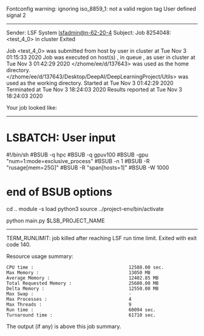 Fontconfig warning: ignoring iso_8859_1: not a valid region tag
User defined signal 2

------------------------------------------------------------
Sender: LSF System <lsfadmin@n-62-20-4>
Subject: Job 8254048: <test_4_0> in cluster <dcc> Exited

Job <test_4_0> was submitted from host <n-62-27-20> by user <s183905> in cluster <dcc> at Tue Nov  3 01:15:33 2020
Job was executed on host(s) <n-62-20-4>, in queue <gpuv100>, as user <s183905> in cluster <dcc> at Tue Nov  3 01:42:29 2020
</zhome/ee/d/137643> was used as the home directory.
</zhome/ee/d/137643/Desktop/DeepAI/DeepLearningProject/Utils> was used as the working directory.
Started at Tue Nov  3 01:42:29 2020
Terminated at Tue Nov  3 18:24:03 2020
Results reported at Tue Nov  3 18:24:03 2020

Your job looked like:

------------------------------------------------------------
# LSBATCH: User input
#!/bin/sh
#BSUB -q hpc
#BSUB -q gpuv100
#BSUB -gpu "num=1:mode=exclusive_process"
#BSUB -n 1
#BSUB -R "rusage[mem=25G]"
#BSUB -R "span[hosts=1]"
#BSUB -W 1000
# end of BSUB options
cd ..
module -s load python3
source ../project-env/bin/activate

python main.py $LSB_PROJECT_NAME


------------------------------------------------------------

TERM_RUNLIMIT: job killed after reaching LSF run time limit.
Exited with exit code 140.

Resource usage summary:

    CPU time :                                   12588.00 sec.
    Max Memory :                                 13050 MB
    Average Memory :                             12402.85 MB
    Total Requested Memory :                     25600.00 MB
    Delta Memory :                               12550.00 MB
    Max Swap :                                   -
    Max Processes :                              4
    Max Threads :                                9
    Run time :                                   60094 sec.
    Turnaround time :                            61710 sec.

The output (if any) is above this job summary.

